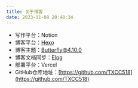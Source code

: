 ```yaml
---
title: 关于博客
date: 2023-11-08 20:48:34
---
```


- 写作平台：Notion
- 博客平台：[Hexo](https://hexo.io/)
- 博客主题：[Butterfly@4.10.0](https://github.com/jerryc127/hexo-theme-butterfly)
- 博客文档同步：[Elog](https://github.com/LetTTGACO/elog)
- 部署平台：Vercel
- GitHub仓库地址：[https://github.com/TXCC518](https://github.com/TXCC518)
